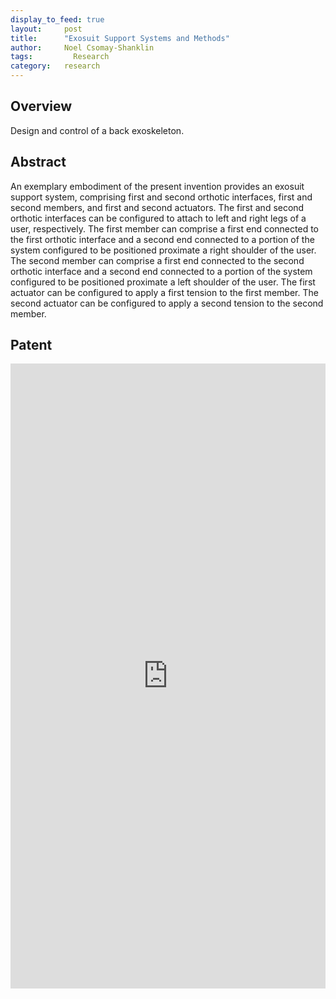 ```yaml
---
display_to_feed: true
layout:     post
title:      "Exosuit Support Systems and Methods"
author:     Noel Csomay-Shanklin
tags: 		  Research
category:   research
---
```


## Overview
Design and control of a back exoskeleton.

## Abstract
An exemplary embodiment of the present invention provides an exosuit support system, comprising first and second orthotic interfaces, first and second members, and first and second actuators. The first and second orthotic interfaces can be configured to attach to left and right legs of a user, respectively. The first member can comprise a first end connected to the first orthotic interface and a second end connected to a portion of the system configured to be positioned proximate a right shoulder of the user. The second member can comprise a first end connected to the second orthotic interface and a second end connected to a portion of the system configured to be positioned proximate a left shoulder of the user. The first actuator can be configured to apply a first tension to the first member. The second actuator can be configured to apply a second tension to the second member.

## Patent
<iframe style="width:100%" height="1000px" src="https://noelc-s.github.io/website/papers/bexo.pdf" frameborder="0" allowfullscreen></iframe>

